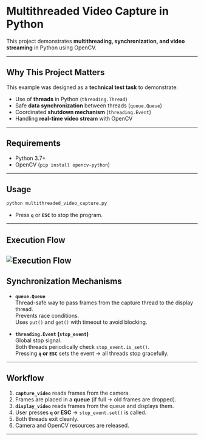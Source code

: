 # Multithreaded Video Capture in Python

This project demonstrates **multithreading, synchronization, and video streaming** in Python using OpenCV.

---

## Why This Project Matters

This example was designed as a **technical test task** to demonstrate:
- Use of **threads** in Python (`threading.Thread`)
- Safe **data synchronization** between threads (`queue.Queue`)
- Coordinated **shutdown mechanism** (`threading.Event`)
- Handling **real-time video stream** with OpenCV
---

## Requirements

- Python 3.7+
- OpenCV (`pip install opencv-python`)

---

## Usage

```bash
python multithreaded_video_capture.py
```

- Press **`q`** or **`ESC`** to stop the program.

---

## Execution Flow
 ![Execution Flow](Execution_Flow_drawio.png)
---

## Synchronization Mechanisms

- **`queue.Queue`**  
  Thread-safe way to pass frames from the capture thread to the display thread.  
  Prevents race conditions.  
  Uses `put()` and `get()` with timeout to avoid blocking.  

- **`threading.Event` (`stop_event`)**  
  Global stop signal.  
  Both threads periodically check `stop_event.is_set()`.  
  Pressing **`q` or `ESC`** sets the event → all threads stop gracefully.  

---

## Workflow

1. **`capture_video`** reads frames from the camera.  
2. Frames are placed in a **queue** (if full → old frames are dropped).  
3. **`display_video`** reads frames from the queue and displays them.  
4. User presses **`q` or ESC** → `stop_event.set()` is called.  
5. Both threads exit cleanly.  
6. Camera and OpenCV resources are released.  

---
